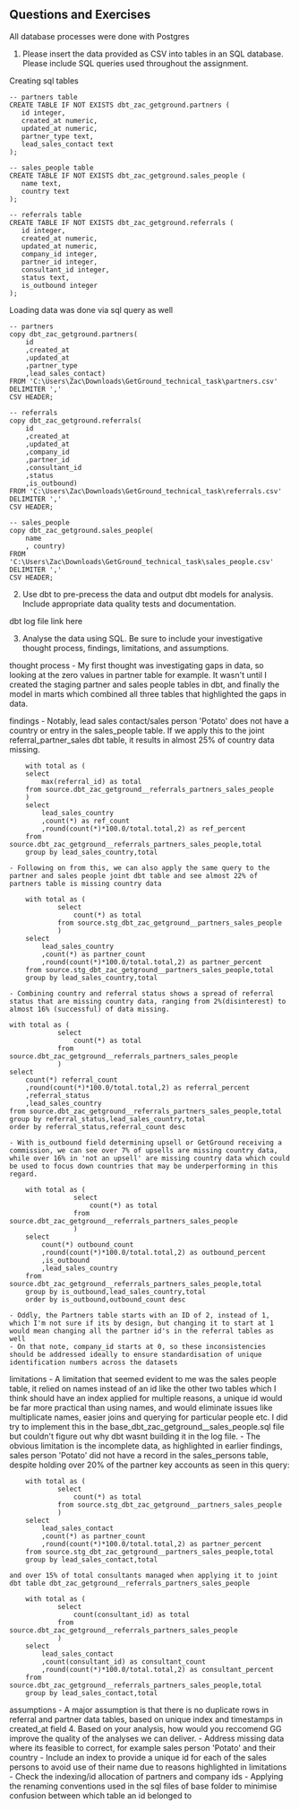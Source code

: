 ## Questions and Exercises
All database processes were done with Postgres

1. Please insert the data provided as CSV into tables in an SQL database. Please include SQL queries used throughout the assignment.

Creating sql tables

```
-- partners table
CREATE TABLE IF NOT EXISTS dbt_zac_getground.partners (
   id integer,
   created_at numeric,
   updated_at numeric,
   partner_type text,
   lead_sales_contact text
);

-- sales_people table
CREATE TABLE IF NOT EXISTS dbt_zac_getground.sales_people (
   name text,
   country text
);

-- referrals table
CREATE TABLE IF NOT EXISTS dbt_zac_getground.referrals (
   id integer,
   created_at numeric,
   updated_at numeric,
   company_id integer,
   partner_id integer,
   consultant_id integer,
   status text,
   is_outbound integer
);
```

Loading data was done via sql query as well

```
-- partners
copy dbt_zac_getground.partners(
	id
	,created_at
	,updated_at
	,partner_type
	,lead_sales_contact)
FROM 'C:\Users\Zac\Downloads\GetGround_technical_task\partners.csv'
DELIMITER ','
CSV HEADER;

-- referrals
copy dbt_zac_getground.referrals(
	id
	,created_at
	,updated_at
	,company_id
	,partner_id
	,consultant_id
	,status
	,is_outbound)
FROM 'C:\Users\Zac\Downloads\GetGround_technical_task\referrals.csv'
DELIMITER ','
CSV HEADER;

-- sales_people
copy dbt_zac_getground.sales_people(
	name
	, country)
FROM 'C:\Users\Zac\Downloads\GetGround_technical_task\sales_people.csv'
DELIMITER ','
CSV HEADER;
```

2. Use dbt to pre-precess the data and output dbt models for analysis. Include appropriate data quality tests and documentation.

dbt log file link here

3. Analyse the data using SQL. Be sure to include your investigative thought process, findings, limitations, and assumptions.

thought process
    - My first thought was investigating gaps in data, so looking at the zero values in partner table for example. It wasn't until I created the staging partner and sales people tables in dbt, and finally the model in marts which combined all three tables that highlighted the gaps in data.

findings
     - Notably, lead sales contact/sales person 'Potato' does not have a country or entry in the sales_people table. 
     If we apply this to the joint referral_partner_sales dbt table, it results in almost 25% of country data missing.

```
    with total as (
    select
        max(referral_id) as total
    from source.dbt_zac_getground__referrals_partners_sales_people
    )
    select
        lead_sales_country
        ,count(*) as ref_count
        ,round(count(*)*100.0/total.total,2) as ref_percent
    from source.dbt_zac_getground__referrals_partners_sales_people,total
    group by lead_sales_country,total
```        

    - Following on from this, we can also apply the same query to the partner and sales people joint dbt table and see almost 22% of partners table is missing country data

```
    with total as (
            select
                count(*) as total
            from source.stg_dbt_zac_getground__partners_sales_people
            )
    select
        lead_sales_country
        ,count(*) as partner_count
        ,round(count(*)*100.0/total.total,2) as partner_percent
    from source.stg_dbt_zac_getground__partners_sales_people,total
    group by lead_sales_country,total
```

    - Combining country and referral status shows a spread of referral status that are missing country data, ranging from 2%(disinterest) to almost 16% (successful) of data missing.

```
with total as (
            select
                count(*) as total
            from source.dbt_zac_getground__referrals_partners_sales_people
            )
select
	count(*) referral_count
	,round(count(*)*100.0/total.total,2) as referral_percent
	,referral_status
	,lead_sales_country
from source.dbt_zac_getground__referrals_partners_sales_people,total
group by referral_status,lead_sales_country,total
order by referral_status,referral_count desc
```

    - With is_outbound field determining upsell or GetGround receiving a commission, we can see over 7% of upsells are missing country data, while over 16% in 'not an upsell' are missing country data which could be used to focus down countries that may be underperforming in this regard.

```
    with total as (
                select
                    count(*) as total
                from source.dbt_zac_getground__referrals_partners_sales_people
                )
    select
        count(*) outbound_count
        ,round(count(*)*100.0/total.total,2) as outbound_percent
        ,is_outbound
        ,lead_sales_country
    from source.dbt_zac_getground__referrals_partners_sales_people,total
    group by is_outbound,lead_sales_country,total
    order by is_outbound,outbound_count desc
```

    - Oddly, the Partners table starts with an ID of 2, instead of 1, which I'm not sure if its by design, but changing it to start at 1 would mean changing all the partner id's in the referral tables as well
    - On that note, company_id starts at 0, so these inconsistencies should be addressed ideally to ensure standardisation of unique identification numbers across the datasets 

limitations
    - A limitation that seemed evident to me was the sales people table, it relied on names instead of an id like the other two tables which I think should have an index applied for multiple reasons, a unique id would be far more practical than using names, and would eliminate issues like multiplicate names, easier joins and querying for particular people etc.
    I did try to implement this in the base_dbt_zac_getground__sales_people.sql file but couldn't figure out why dbt wasnt building it in the log file.
    - The obvious limitation is the incomplete data, as highlighted in earlier findings, sales person 'Potato' did not have a record in the sales_persons table, despite holding over 20% of the partner key accounts as seen in this query:
```
    with total as (
            select
                count(*) as total
            from source.stg_dbt_zac_getground__partners_sales_people
            )
    select
        lead_sales_contact
        ,count(*) as partner_count
        ,round(count(*)*100.0/total.total,2) as partner_percent
    from source.stg_dbt_zac_getground__partners_sales_people,total
    group by lead_sales_contact,total
```
    and over 15% of total consultants managed when applying it to joint dbt table dbt_zac_getground__referrals_partners_sales_people
```
    with total as (
            select
                count(consultant_id) as total
            from source.dbt_zac_getground__referrals_partners_sales_people
            )
    select
        lead_sales_contact
        ,count(consultant_id) as consultant_count
        ,round(count(*)*100.0/total.total,2) as consultant_percent
    from source.dbt_zac_getground__referrals_partners_sales_people,total
    group by lead_sales_contact,total
```
assumptions
    - A major assumption is that there is no duplicate rows in referral and partner data tables, based on unique index and timestamps in created_at field
4. Based on your analysis, how would you reccomend GG improve the quality of the analyses we can deliver.
    - Address missing data where its feasible to correct, for example sales person 'Potato' and their country
    - Include an index to provide a unique id for each of the sales persons to avoid use of their name due to reasons highlighted in limitations
    - Check the indexing/id allocation of partners and company ids
    - Applying the renaming conventions used in the sql files of base folder to minimise confusion between which table an id belonged to
  
